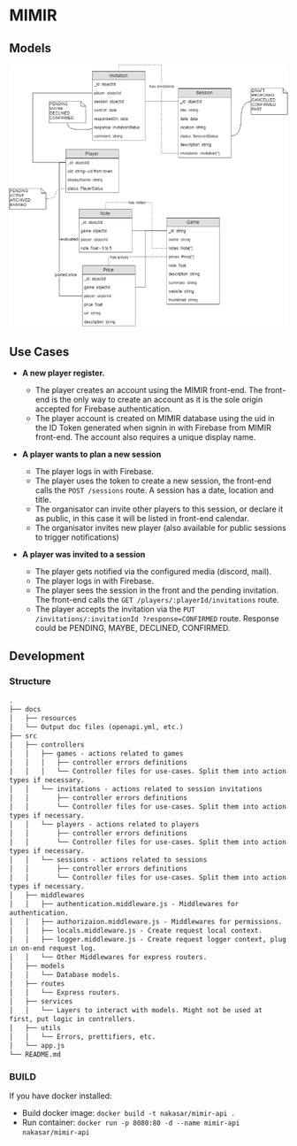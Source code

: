 # MIMIR

## Models

![Models](docs/resources/images/models.png)

## Use Cases

- **A new player register.**
  - The player creates an account using the MIMIR front-end. The front-end is the only way to create an account as it is the sole origin accepted for Firebase authentication.
  - The player account is created on MIMIR database using the uid in the ID Token generated when signin in with Firebase from MIMIR front-end. The account also requires a unique display name.

- **A player wants to plan a new session**
  - The player logs in with Firebase.
  - The player uses the token to create a new session, the front-end calls the `POST /sessions` route. A session has a date, location and title.
  - The organisator can invite other players to this session, or declare it as public, in this case it will be listed in front-end calendar.
  - The organisator invites new player (also available for public sessions to trigger notifications)

- **A player was invited to a session**
  - The player gets notified via the configured media (discord, mail).
  - The player logs in with Firebase.
  - The player sees the session in the front and the pending invitation. The front-end calls the `GET /players/:playerId/invitations` route.
  - The player accepts the invitation via the `PUT /invitations/:invitationId ?response=CONFIRMED` route. Response could be PENDING, MAYBE, DECLINED, CONFIRMED.

## Development

### Structure

```
.
├── docs
│   ├── resources
│   └── Output doc files (openapi.yml, etc.)
├── src
│   ├── controllers
│   │   ├── games - actions related to games
│   │   │   ├── controller errors definitions
│   │   │   └── Controller files for use-cases. Split them into action types if necessary.
│   │   └── invitations - actions related to session invitations
│   │       ├── controller errors definitions
│   │       └── Controller files for use-cases. Split them into action types if necessary.
│   │   └── players - actions related to players
│   │       ├── controller errors definitions
│   │       └── Controller files for use-cases. Split them into action types if necessary.
│   │   └── sessions - actions related to sessions
│   │       ├── controller errors definitions
│   │       └── Controller files for use-cases. Split them into action types if necessary.
│   ├── middlewares
│   │   ├── authentication.middleware.js - Middlewares for authentication.
│   │   ├── authorizaion.middleware.js - Middlewares for permissions.
│   │   ├── locals.middleware.js - Create request local context.
│   │   ├── logger.middleware.js - Create request logger context, plug in on-end request log.
│   │   └── Other Middlewares for express routers.
│   ├── models
│   │   └── Database models.
│   ├── routes
│   │   └── Express routers.
│   ├── services
│   │   └── Layers to interact with models. Might not be used at first, put logic in controllers.
│   ├── utils
│   │   └── Errors, prettifiers, etc.
│   └── app.js
└── README.md
```

### BUILD

If you have docker installed:
- Build docker image: `docker build -t nakasar/mimir-api .  `
- Run container: `docker run -p 8080:80 -d --name mimir-api nakasar/mimir-api`
